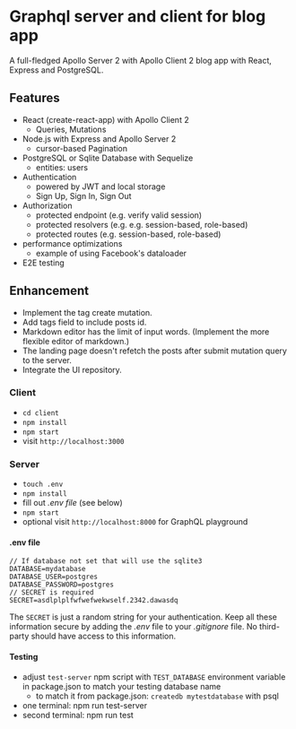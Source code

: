 # Graphql server and client for blog app

A full-fledged Apollo Server 2 with Apollo Client 2 blog app with React, Express and PostgreSQL. 

## Features

* React (create-react-app) with Apollo Client 2
  * Queries, Mutations
* Node.js with Express and Apollo Server 2
  * cursor-based Pagination
* PostgreSQL or Sqlite Database with Sequelize
  * entities: users
* Authentication
  * powered by JWT and local storage
  * Sign Up, Sign In, Sign Out
* Authorization
  * protected endpoint (e.g. verify valid session)
  * protected resolvers (e.g. e.g. session-based, role-based)
  * protected routes (e.g. session-based, role-based)
* performance optimizations
  * example of using Facebook's dataloader
* E2E testing

## Enhancement

* Implement the tag create mutation.
* Add tags field to include posts id.
* Markdown editor has the limit of input words. (Implement the more flexible editor of markdown.)
* The landing page doesn't refetch the posts after submit mutation query to the server.
* Integrate the UI repository.

### Client

* `cd client`
* `npm install`
* `npm start`
* visit `http://localhost:3000`

### Server

* `touch .env`
* `npm install`
* fill out *.env file* (see below)
* `npm start`
* optional visit `http://localhost:8000` for GraphQL playground

#### .env file

```
// If database not set that will use the sqlite3
DATABASE=mydatabase
DATABASE_USER=postgres
DATABASE_PASSWORD=postgres
// SECRET is required 
SECRET=asdlplplfwfwefwekwself.2342.dawasdq
```

The `SECRET` is just a random string for your authentication. Keep all these information secure by adding the *.env* file to your *.gitignore* file. No third-party should have access to this information.

#### Testing

* adjust `test-server` npm script with `TEST_DATABASE` environment variable in package.json to match your testing database name
  * to match it from package.json: `createdb mytestdatabase` with psql
* one terminal: npm run test-server
* second terminal: npm run test

